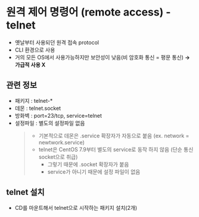 # 원격 제어 명령어 (remote access) - telnet
* 옛날부터 사용되던 원격 접속 protocol
* CLI 환경으로 사용
* 거의 모든 OS에서 사용가능하지만 보안성이 낮음(비 암호화 통신 = 평문 통신) **→ 가급적 사용 X**
## 관련 정보
- 패키지 : telnet-*
- 데몬 : telnet.socket
- 방화벽 : port=23/tcp, service=telnet
- 설정파일 : 별도의 설정파일 없음
  > * 기본적으로 데몬은 .service 확장자가 자동으로 붙음 (ex. network = newtwork.service)
  > * telnet은 CentOS 7.9부터 별도의 service로 동작 하지 않음 (단순 통신 socket으로 취급)
  >   * 그렇기 때문에 .socket 확장자가 붙음
  >   * service가 아니기 때문에 설정 파일이 없음

## telnet 설치
* CD를 마운트해서 telnet으로 시작하는 패키지 설치(2개)
